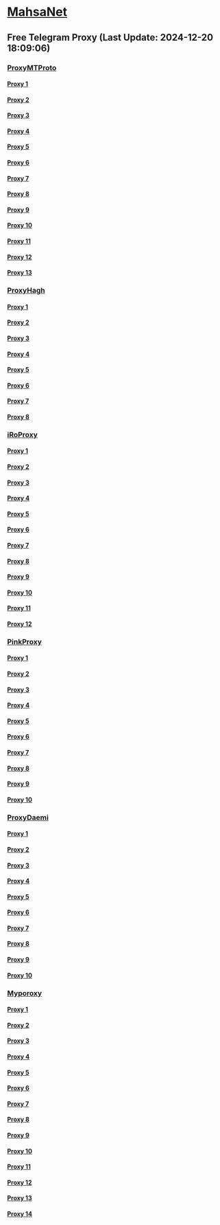 
# [MahsaNet](https://t.me/mahsa_net)
## Free Telegram Proxy (Last Update: 2024-12-20 18:09:06)
### [ProxyMTProto](https://t.me/ProxyMTProto)
#### [Proxy 1](tg://proxy?server=cloudflare.com.nokia.com.co.uk.do_yo.want_to.clash_with.this.www.microsoft.com.there_is_no.place_like.localhost.www.bing.com.count_with_me.cyou.net.now_sudo.rm.again_to_fight.everyone.i_am.the_internet.panel-info.info.&port=7443&secret=7gggggggggggggggggggggh0cmFuc2xhdGUuZ29v)
#### [Proxy 2](tg://proxy?server=cloudflare.com.nokia.com.co.uk.do_yo.want_to.clash_with.this.www.microsoft.com.there_is_no.place_like.localhost.www.bing.com.count_with_me.cyou.net.now_sudo.rm.again_to_fight.everyone.i_am.the_internet.cdn-info.info.&port=7443&secret=7gggggggggggggggggggggh0cmFuc2xhdGUuZ29v)
#### [Proxy 3](tg://proxy?server=cloudflare.com.nokia.com.co.uk.do_yo.want_to.clash_with.this.www.microsoft.com.there_is_no.place_like.localhost.www.bing.com.count_with_me.cyou.net.now_sudo.rm.again_to_fight.everyone.i_am.the_internet.dns-info.info.&port=7443&secret=7gggggggggggggggggggggh0cmFuc2xhdGUuZ29v)
#### [Proxy 4](tg://proxy?server=cloudflare.com.nokia.com.co.uk.do_yo.want_to.clash_with.this.www.microsoft.com.there_is_no.place_like.localhost.www.bing.com.count_with_me.cyou.net.now_sudo.rm.again_to_fight.everyone.i_am.the_internet.madmax-info.info.&port=7443&secret=7gggggggggggggggggggggh0cmFuc2xhdGUuZ29v)
#### [Proxy 5](tg://proxy?server=kanat.okiya-system.space&port=443&secret=3fQ1mpsyX_HR5QhN8OD3U3s)
#### [Proxy 6](tg://proxy?server=14.102.10.112&port=85&secret=7gD_AA___wD_9VVf______VmLmtvLS0%3D)
#### [Proxy 7](tg://proxy?server=14.102.10.111&port=85&secret=7gD_AA___wD_9VVf______VmLmtvLS0%3D)
#### [Proxy 8](tg://proxy?server=hidemoh.dyd6wy.co&port=666&secret=ec742282124f04d318551341ead76457)
#### [Proxy 9](tg://proxy?server=dynamic13.fandoghast.ir&port=443&secret=7gggggggggggggggggggggh0cmFuc2xhdGUuZ29v)
#### [Proxy 10](tg://proxy?server=14.102.10.109&port=85&secret=7gD_AA___wD_9VVf______VmLmtvLS0%3D)
#### [Proxy 11](tg://proxy?server=140.233.187.231&port=8888&secret=FgMBAgABAAH8AwOG4kw63QtY2RueWVrdGFuZXQuY29tZmFyYWthdi5jb212YW4ubmFqdmEuY29tAAAAAAAAAAAAAAAAAAAAAAAAAAAAAAAAAAA)
#### [Proxy 12](tg://proxy?server=140.233.187.232&port=8888&secret=FgMBAgABAAH8AwOG4kw63QtY2RueWVrdGFuZXQuY29tZmFyYWthdi5jb212YW4ubmFqdmEuY29tAAAAAAAAAAAAAAAAAAAAAAAAAAAAAAAAAAA)
#### [Proxy 13](tg://proxy?server=14.102.10.110&port=85&secret=7gD_AA___wD_9VVf______VmLmtvLS0%3D)
### [ProxyHagh](https://t.me/ProxyHagh)
#### [Proxy 1](tg://proxy?server=new.aychichi.ir&port=443&secret=ee1603010200010001fc030386e24c3add726161682e6972)
#### [Proxy 2](tg://proxy?server=new.aychichi.ir&port=443&secret=ee1603010200010001fc030386e24c3add726161682e6972)
#### [Proxy 3](tg://proxy?server=new.aychichi.ir&port=443&secret=ee1603010200010001fc030386e24c3add726161682e6972)
#### [Proxy 4](tg://proxy?server=new.aychichi.ir&port=443&secret=ee1603010200010001fc030386e24c3add726161682e6972)
#### [Proxy 5](tg://proxy?server=new.aychichi.ir&port=443&secret=ee1603010200010001fc030386e24c3add726161682e6972)
#### [Proxy 6](tg://proxy?server=new.aychichi.ir&port=443&secret=ee1603010200010001fc030386e24c3add726161682e6972)
#### [Proxy 7](tg://proxy?server=new.aychichi.ir&port=443&secret=ee1603010200010001fc030386e24c3add726161682e6972)
#### [Proxy 8](tg://proxy?server=new.aychichi.ir&port=443&secret=ee1603010200010001fc030386e24c3add726161682e6972)
### [iRoProxy](https://t.me/iRoProxy)
#### [Proxy 1](tg://proxy?server=82.153.35.246&port=85&secret=7gD_AA___wD_9VVf______VmLmtvLS0%3D)
#### [Proxy 2](tg://proxy?server=78.47.88.6378.47.88.6378.47.88.6378.47.88.6378.47.88.6378.47.88.6378.47.88.6378.47.88.6378.47.88.6378.47.88.6378.47.88.6378.47.88.6378.47.88.6378.47.88.6378.47.88.6378.47.88.6378.47.88.6378.47.88.6378.47.88.63.tooranian1.ir&port=7&secret=7gAA8A8Pd1VV____9QBuLmktLS13d3cuYXBhcmF0LmNvbS0%3D)
#### [Proxy 3](tg://proxy?server=93.95.115.11&port=7&secret=eeNEgYdJvXrFGRMCIMJdCQ)
#### [Proxy 4](tg://proxy?server=93.95.115.10&port=7&secret=eeNEgYdJvXrFGRMCIMJdCQ)
#### [Proxy 5](tg://proxy?server=82.153.35.247&port=85&secret=7gD_AA___wD_9VVf______VmLmtvLS0%3D)
#### [Proxy 6](tg://proxy?server=82.153.35.248&port=85&secret=7gD_AA___wD_9VVf______VmLmtvLS0%3D)
#### [Proxy 7](tg://proxy?server=82.153.35.241&port=7&secret=7gD_AA___wD_9VVf______VmLmtvLS0%3D)
#### [Proxy 8](tg://proxy?server=linux.varzesh382.153.35.131.seleniumin.com&port=7&secret=eeNEgYdJvXrFGRMCIMJdCQ)
#### [Proxy 9](tg://proxy?server=93.95.115.32&port=7&secret=eeNEgYdJvXrFGRMCIMJdCQ)
#### [Proxy 10](tg://proxy?server=82.153.35.245&port=85&secret=7gD_AA___wD_9VVf______VmLmtvLS0%3D)
#### [Proxy 11](tg://proxy?server=82.153.35.246&port=85&secret=7gD_AA___wD_9VVf______VmLmtvLS0%3D)
#### [Proxy 12](tg://proxy?server=78.47.88.6378.47.88.6378.47.88.6378.47.88.6378.47.88.6378.47.88.6378.47.88.6378.47.88.6378.47.88.6378.47.88.6378.47.88.6378.47.88.6378.47.88.6378.47.88.6378.47.88.6378.47.88.6378.47.88.6378.47.88.6378.47.88.63.tooranian1.ir&port=7&secret=7gAA8A8Pd1VV____9QBuLmktLS13d3cuYXBhcmF0LmNvbS0%3D)
### [PinkProxy](https://t.me/PinkProxy)
#### [Proxy 1](tg://proxy?server=176.65.135.20&port=4045&secret=7gAA8A8Pd__1VV______9QB2LmMtLS0=)
#### [Proxy 2](tg://proxy?server=176.65.135.20&port=4045&secret=7gAA8A8Pd__1VV______9QB2LmMtLS0=)
#### [Proxy 3](tg://proxy?server=176.65.135.20&port=4045&secret=7gAA8A8Pd__1VV______9QB2LmMtLS0=)
#### [Proxy 4](tg://proxy?server=176.65.135.20&port=4045&secret=7gAA8A8Pd__1VV______9QB2LmMtLS0=)
#### [Proxy 5](tg://proxy?server=176.65.135.20&port=4045&secret=7gAA8A8Pd__1VV______9QB2LmMtLS0=)
#### [Proxy 6](tg://proxy?server=176.65.135.20&port=4045&secret=7gAA8A8Pd__1VV______9QB2LmMtLS0=)
#### [Proxy 7](tg://proxy?server=176.65.135.20&port=4045&secret=7gAA8A8Pd__1VV______9QB2LmMtLS0=)
#### [Proxy 8](tg://proxy?server=176.65.135.20&port=4045&secret=7gAA8A8Pd__1VV______9QB2LmMtLS0=)
#### [Proxy 9](tg://proxy?server=176.65.135.20&port=4045&secret=7gAA8A8Pd__1VV______9QB2LmMtLS0=)
#### [Proxy 10](tg://proxy?server=176.65.135.20&port=4045&secret=7gAA8A8Pd__1VV______9QB2LmMtLS0=)
### [ProxyDaemi](https://t.me/ProxyDaemi)
#### [Proxy 1](tg://proxy?server=B.QJsw.dD.ro33.ecce.be.omide.fardaei.behtar.hivanet.sbs&port=443&secret=7qIzByQJswdDro33ecceiKJzMy5hbWF6b25hd3MuY29t)
#### [Proxy 2](tg://proxy?server=por.sorat.va.qavi.mese.noor.shahbaz.sbs&port=443&secret=7jmLA1Ged6zh011omhJrgh9zMy5hbWF6b25hd3MuY29t)
#### [Proxy 3](tg://proxy?server=g9.rotarindah.info&port=443&secret=1603010200010001fc030386e24c3add)
#### [Proxy 4](tg://proxy?server=tp06.comfortspacecraft.info&port=443&secret=1603010200010001fc030386e24c3add)
#### [Proxy 5](tg://proxy?server=www.asmelonca-ca.co.uk&port=443&secret=1603010200010001fc030386e24c3add)
#### [Proxy 6](tg://proxy?server=103.161.34.25&port=997&secret=eeRighJJvXrFGRMCIMJdCQtY2RueWVrdGFuZXQuY29tZmFyYWthdi5jb212YW4ubmFqdmEuY29tAAAAAAAAAAAAAAAAAAAAAAAAAAAAAAAA)
#### [Proxy 7](tg://proxy?server=103.161.34.17&port=997&secret=eeRighJJvXrFGRMCIMJdCQtY2RueWVrdGFuZXQuY29tZmFyYWthdi5jb212YW4ubmFqdmEuY29tAAAAAAAAAAAAAAAAAAAAAAAAAAAAAAAA)
#### [Proxy 8](tg://proxy?server=157.90.153.28&port=69&secret=8JEkJukBYNPSy7OH6v7urg%3D%3D)
#### [Proxy 9](tg://proxy?server=157.90.22.27&port=443&secret=5mB7kIicxgcZ0hcMsoUZYgAAAAAAAAAAAAAAAAAAAAkIicxgcZ0hcMsAAAA0hcMsAAAA)
#### [Proxy 10](tg://proxy?server=darknamikonina.beramaqhyou.cyou&port=443&secret=5mB7kIicxgcZ0hcMsoUZYgAAAAAAAAAAAAAAAAAAAAkIicxgcZ0hcMsAAAA0hcMsAAAA)
### [Myporoxy](https://t.me/Myporoxy)
#### [Proxy 1](tg://proxy?server=cloudflare.com.nokia.com.co.uk.do_yo.want_to.clash_with.this.www.microsoft.com.there_is_no.place_like.localhost.www.bing.com.count_with_me.cyou.net.digikala.com.www.enamad.ir.www.google.com.again_to_fight.everyone.i_am.the_internet.ractorim-bomo.info.&port=443&secret=6HQighJPCNNYVRNB6tdkAg==)
#### [Proxy 2](tg://proxy?server=cloudflare.com.nokia.com.co.uk.do_yo.want_to.clash_with.this.www.microsoft.com.there_is_no.place_like.localhost.www.bing.com.count_with_me.cyou.net.digikala.com.www.enamad.ir.www.google.com.again_to_fight.everyone.i_am.the_internet.atomon-atomonz.info.&port=5777&secret=6HQighJPCNNYVRNB6tdkAg==)
#### [Proxy 3](tg://proxy?server=cloudflare.com.nokia.com.co.uk.do_yo.want_to.clash_with.this.www.microsoft.com.there_is_no.place_like.localhost.www.bing.com.count_with_me.cyou.net.digikala.com.www.enamad.ir.www.google.com.again_to_fight.everyone.i_am.the_internet.voriaz-boriaz.info.&port=4550&secret=DDBighLLvXrFGRMCBVJdFQRueWVrdGFuZXQuY29tZmFyYTrhdi5jb212YZ6ubmFqXeEuY29tAAAAAAAAAAAAAAAAAAAAAAAAAAAAAAAAAAAAAAAAAAAAAAAAAAAAAAAAAAAAAAAAAAAAAAAAAAAAAAAAAAAAAAAAAAAAAAAAAAAAAAA)
#### [Proxy 4](tg://proxy?server=cloudflare.com.nokia.com.co.uk.do_yo.want_to.clash_with.this.www.microsoft.com.there_is_no.place_like.localhost.www.bing.com.count_with_me.cyou.net.digikala.com.www.enamad.ir.www.google.com.again_to_fight.everyone.i_am.the_internet.voriaz-boriaz.info.&port=4550&secret=DDBighLLvXrFGRMCBVJdFQRueWVrdGFuZXQuY29tZmFyYTrhdi5jb212YZ6ubmFqXeEuY29tAAAAAAAAAAAAAAAAAAAAAAAAAAAAAAAAAAAAAAAAAAAAAAAAAAAAAAAAAAAAAAAAAAAAAAAAAAAAAAAAAAAAAAAAAAAAAAAAAAAAAAA)
#### [Proxy 5](tg://proxy?server=cloudflare.com.nokia.com.co.uk.do_yo.want_to.clash_with.this.www.microsoft.com.there_is_no.place_like.localhost.www.bing.com.count_with_me.cyou.net.digikala.com.www.enamad.ir.www.google.com.again_to_fight.everyone.i_am.the_internet.ractorim-bomo.info.&port=443&secret=6HQighJPCNNYVRNB6tdkAg==)
#### [Proxy 6](tg://proxy?server=cloudflare.com.nokia.com.co.uk.do_yo.want_to.clash_with.this.www.microsoft.com.there_is_no.place_like.localhost.www.bing.com.count_with_me.cyou.net.digikala.com.www.enamad.ir.www.google.com.again_to_fight.everyone.i_am.the_internet.voriaz-boriaz.info.&port=4550&secret=DDBighLLvXrFGRMCBVJdFQRueWVrdGFuZXQuY29tZmFyYTrhdi5jb212YZ6ubmFqXeEuY29tAAAAAAAAAAAAAAAAAAAAAAAAAAAAAAAAAAAAAAAAAAAAAAAAAAAAAAAAAAAAAAAAAAAAAAAAAAAAAAAAAAAAAAAAAAAAAAAAAAAAAAA)
#### [Proxy 7](tg://proxy?server=cloudflare.com.nokia.com.co.uk.do_yo.want_to.clash_with.this.www.microsoft.com.there_is_no.place_like.localhost.www.bing.com.count_with_me.cyou.net.digikala.com.www.enamad.ir.www.google.com.again_to_fight.everyone.i_am.the_internet.voriaz-boriaz.info.&port=4550&secret=DDBighLLvXrFGRMCBVJdFQRueWVrdGFuZXQuY29tZmFyYTrhdi5jb212YZ6ubmFqXeEuY29tAAAAAAAAAAAAAAAAAAAAAAAAAAAAAAAAAAAAAAAAAAAAAAAAAAAAAAAAAAAAAAAAAAAAAAAAAAAAAAAAAAAAAAAAAAAAAAAAAAAAAAA)
#### [Proxy 8](tg://proxy?server=cloudflare.com.nokia.com.co.uk.do_yo.want_to.clash_with.this.www.microsoft.com.there_is_no.place_like.localhost.www.bing.com.count_with_me.cyou.net.digikala.com.www.enamad.ir.www.google.com.again_to_fight.everyone.i_am.the_internet.ractorim-bomo.info.&port=443&secret=6HQighJPCNNYVRNB6tdkAg==)
#### [Proxy 9](tg://proxy?server=cloudflare.com.nokia.com.co.uk.do_yo.want_to.clash_with.this.www.microsoft.com.there_is_no.place_like.localhost.www.bing.com.count_with_me.cyou.net.digikala.com.www.enamad.ir.www.google.com.again_to_fight.everyone.i_am.the_internet.atomon-atomonz.info.&port=5777&secret=6HQighJPCNNYVRNB6tdkAg==)
#### [Proxy 10](tg://proxy?server=cloudflare.com.nokia.com.co.uk.do_yo.want_to.clash_with.this.www.microsoft.com.there_is_no.place_like.localhost.www.bing.com.count_with_me.cyou.net.digikala.com.www.enamad.ir.www.google.com.again_to_fight.everyone.i_am.the_internet.voriaz-boriaz.info.&port=4550&secret=DDBighLLvXrFGRMCBVJdFQRueWVrdGFuZXQuY29tZmFyYTrhdi5jb212YZ6ubmFqXeEuY29tAAAAAAAAAAAAAAAAAAAAAAAAAAAAAAAAAAAAAAAAAAAAAAAAAAAAAAAAAAAAAAAAAAAAAAAAAAAAAAAAAAAAAAAAAAAAAAAAAAAAAAA)
#### [Proxy 11](tg://proxy?server=cloudflare.com.nokia.com.co.uk.do_yo.want_to.clash_with.this.www.microsoft.com.there_is_no.place_like.localhost.www.bing.com.count_with_me.cyou.net.digikala.com.www.enamad.ir.www.google.com.again_to_fight.everyone.i_am.the_internet.voriaz-boriaz.info.&port=4550&secret=DDBighLLvXrFGRMCBVJdFQRueWVrdGFuZXQuY29tZmFyYTrhdi5jb212YZ6ubmFqXeEuY29tAAAAAAAAAAAAAAAAAAAAAAAAAAAAAAAAAAAAAAAAAAAAAAAAAAAAAAAAAAAAAAAAAAAAAAAAAAAAAAAAAAAAAAAAAAAAAAAAAAAAAAA)
#### [Proxy 12](tg://proxy?server=cloudflare.com.nokia.com.co.uk.do_yo.want_to.clash_with.this.www.microsoft.com.there_is_no.place_like.localhost.www.bing.com.count_with_me.cyou.net.digikala.com.www.enamad.ir.www.google.com.again_to_fight.everyone.i_am.the_internet.ractorim-bomo.info.&port=443&secret=6HQighJPCNNYVRNB6tdkAg==)
#### [Proxy 13](tg://proxy?server=cloudflare.com.nokia.com.co.uk.do_yo.want_to.clash_with.this.www.microsoft.com.there_is_no.place_like.localhost.www.bing.com.count_with_me.cyou.net.digikala.com.www.enamad.ir.www.google.com.again_to_fight.everyone.i_am.the_internet.atomon-atomonz.info.&port=5777&secret=6HQighJPCNNYVRNB6tdkAg==)
#### [Proxy 14](tg://proxy?server=cloudflare.com.nokia.com.co.uk.do_yo.want_to.clash_with.this.www.microsoft.com.there_is_no.place_like.localhost.www.bing.com.count_with_me.cyou.net.digikala.com.www.enamad.ir.www.google.com.again_to_fight.everyone.i_am.the_internet.voriaz-boriaz.info.&port=4550&secret=DDBighLLvXrFGRMCBVJdFQRueWVrdGFuZXQuY29tZmFyYTrhdi5jb212YZ6ubmFqXeEuY29tAAAAAAAAAAAAAAAAAAAAAAAAAAAAAAAAAAAAAAAAAAAAAAAAAAAAAAAAAAAAAAAAAAAAAAAAAAAAAAAAAAAAAAAAAAAAAAAAAAAAAAA)

    